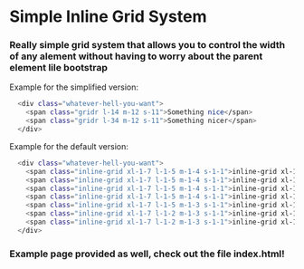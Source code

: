 # Simple Inline Grid System

### Really simple grid system that allows you to control the width of any alement without having to worry about the parent element lile bootstrap

Example for the simplified version:
```sh
  <div class="whatever-hell-you-want">
  	<span class="gridr l-14 m-12 s-11">Something nice</span>
  	<span class="gridr l-34 m-12 s-11">Something nicer</span>
  </div>
```
Example for the default version:
```sh
  <div class="whatever-hell-you-want">
    <span class="inline-grid xl-1-7 l-1-5 m-1-4 s-1-1">inline-grid xl-1-7 l-1-5 m-1-4 s-1-1</span>
    <span class="inline-grid xl-1-7 l-1-5 m-1-4 s-1-1">inline-grid xl-1-7 l-1-5 m-1-4 s-1-1</span>
    <span class="inline-grid xl-1-7 l-1-5 m-1-4 s-1-1">inline-grid xl-1-7 l-1-5 m-1-4 s-1-1</span>
    <span class="inline-grid xl-1-7 l-1-5 m-1-4 s-1-1">inline-grid xl-1-7 l-1-5 m-1-4 s-1-1</span>
    <span class="inline-grid xl-1-7 l-1-5 m-1-3 s-1-1">inline-grid xl-1-7 l-1-5 m-1-3 s-1-1</span>
    <span class="inline-grid xl-1-7 l-1-2 m-1-3 s-1-1">inline-grid xl-1-7 l-1-2 m-1-3 s-1-1</span>
    <span class="inline-grid xl-1-7 l-1-2 m-1-3 s-1-1">inline-grid xl-1-7 l-1-2 m-1-3 s-1-1</span>
  </div>
```

### Example page provided as well, check out the file index.html!